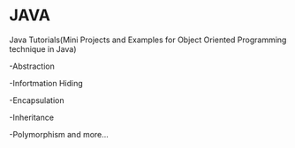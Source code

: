 # JAVA
 Java Tutorials(Mini Projects and Examples for Object Oriented Programming technique in Java)

-Abstraction

-Infortmation Hiding

-Encapsulation

-Inheritance

-Polymorphism  and more...
